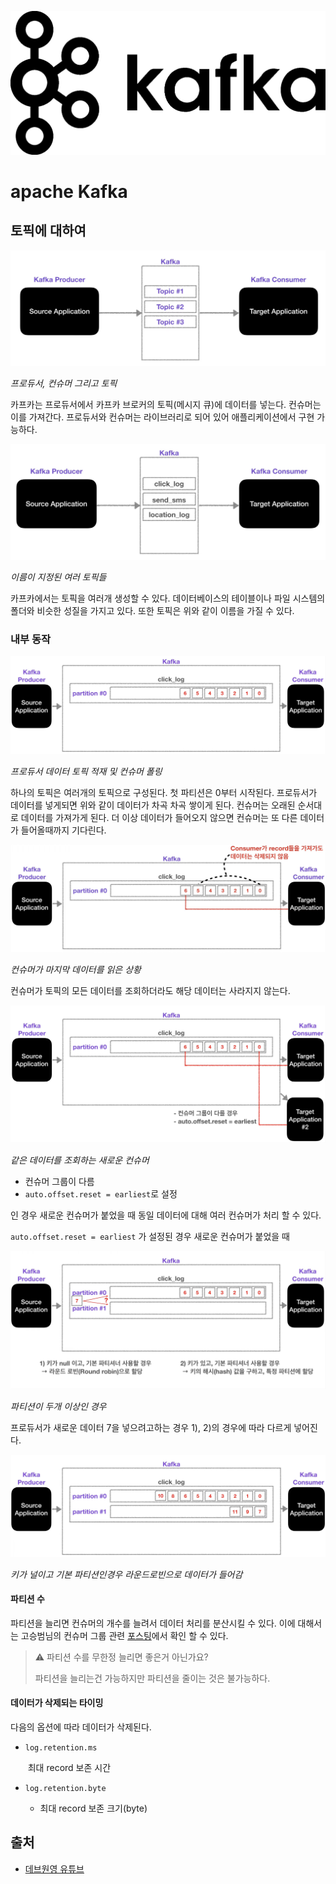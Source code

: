 ![Apache kafka 개요](./images/6a46514d46e0edd07ab4e80c828d60a8.png)



# apache Kafka 

## 토픽에 대하여

![image-20211007192314028](./images/image-20211007192314028.png)

*프로듀서, 컨슈머 그리고 토픽*

카프카는 프로듀서에서 카프카 브로커의 토픽(메시지 큐)에 데이터를 넣는다. 컨슈머는 이를 가져간다. 프로듀서와 컨슈머는 라이브러리로 되어 있어 애플리케이션에서 구현 가능하다. 



![image-20211007192628417](./images/image-20211007192628417.png)

*이름이 지정된 여러 토픽들*

카프카에서는 토픽을 여러개 생성할 수 있다. 데이터베이스의 테이블이나 파일 시스템의 폴더와 비슷한 성질을 가지고 있다. 또한 토픽은 위와 같이 이름을 가질 수 있다. 



### 내부 동작

![image-20211007194401971](./images/image-20211007194401971.png)

*프로듀서 데이터 토픽 적재 및 컨슈머 폴링*

하나의 토픽은 여러개의 토픽으로 구성된다. 첫 파티션은 0부터 시작된다. 프로듀서가 데이터를 넣게되면 위와 같이 데이터가 차곡 차곡 쌓이게 된다. 컨슈머는 오래된 순서대로 데이터를 가져가게 된다. 더 이상 데이터가 들어오지 않으면 컨슈머는 또 다른 데이터가 들어올때까지 기다린다.



![image-20211007192702857](./images/image-20211007192702857.png)

*컨슈머가 마지막 데이터를 읽은 상황*

컨슈머가 토픽의 모든 데이터를 조회하더라도 해당 데이터는 사라지지 않는다.



![image-20211007193917712](./images/image-20211007193917712.png)

*같은 데이터를 조회하는 새로운 컨슈머*

- 컨슈머 그룹이 다름
- `auto.offset.reset = earliest`로 설정

인 경우 새로운 컨슈머가 붙었을 때 동일 데이터에 대해 여러 컨슈머가 처리 할 수 있다.

`auto.offset.reset = earliest` 가 설정된 경우 새로운 컨슈머가 붙었을 때 



![image-20211007194035713](./images/image-20211007194035713.png)

*파티션이 두개 이상인 경우*

프로듀서가 새로운 데이터 7을 넣으려고하는 경우 1), 2)의 경우에 따라 다르게 넣어진다.



![image-20211007194120077](./images/image-20211007194120077.png)

*키가 널이고 기본 파티션인경우 라운드로빈으로 데이터가 들어감*



#### 파티션 수

파티션을 늘리면 컨슈머의 개수를 늘려서 데이터 처리를 분산시킬 수 있다. 이에 대해서는 고승범님의 컨슈머 그룹 관련 [포스팅](https://www.popit.kr/kafka-consumer-group/)에서 확인 할 수 있다.

> ⚠️ 파티션 수를 무한정 늘리면 좋은거 아닌가요?
>
> 파티션을 늘리는건 가능하지만 파티션을 줄이는 것은 불가능하다.



#### 데이터가 삭제되는 타이밍

다음의 옵션에 따라 데이터가 삭제된다.

- `log.retention.ms` 

  ​	최대 record 보존 시간

- `log.retention.byte` 

  - 최대 record 보존 크기(byte)



## 출처

- [데브원영 유튜브](https://www.youtube.com/watch?v=waw0XXNX-uQ&list=PL3Re5Ri5rZmkY46j6WcJXQYRlDRZSUQ1j) 

